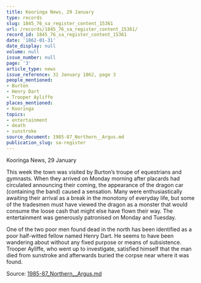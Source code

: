 ```yaml
---
title: Kooringa News, 29 January
type: records
slug: 1845_76_sa_register_content_15361
url: /records/1845_76_sa_register_content_15361/
record_id: 1845_76_sa_register_content_15361
date: '1862-01-31'
date_display: null
volume: null
issue_number: null
page: '3'
article_type: news
issue_reference: 31 January 1862, page 3
people_mentioned:
- Burton
- Henry Dart
- Trooper Ayliffe
places_mentioned:
- Kooringa
topics:
- entertainment
- death
- sunstroke
source_document: 1985-87_Northern__Argus.md
publication_slug: sa-register
---
```


Kooringa News, 29 January

This week the town was visited by Burton’s troupe of equestrians and gymnasts.  When they arrived on Monday morning after placards had circulated announcing their coming, the appearance of the dragon car (containing the band) caused a sensation.  Many were enthusiastically awaiting their arrival as a break in the monotony of everyday life, but some of the tradesmen must have viewed the dragon as a monster that would consume the loose cash that might else have flown their way.  The entertainment was generously patronised on Monday and Tuesday.

One of the two poor men found dead in the north has been identified as a poor half-witted fellow named Henry Dart.  He seems to have been wandering about without any fixed purpose or means of subsistence.  Trooper Ayliffe, who went up to investigate, satisfied himself that the man died from sunstroke and afterwards buried the corpse near where it was found.

Source: [1985-87_Northern__Argus.md](/downloads/markdown/1985-87_Northern__Argus.md)
